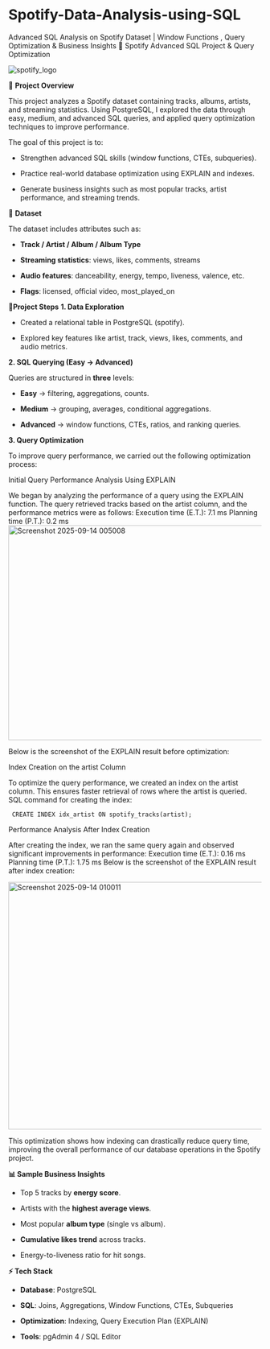 # Spotify-Data-Analysis-using-SQL
Advanced SQL Analysis on Spotify Dataset |  Window Functions , Query Optimization &amp; Business Insights
🎵 Spotify Advanced SQL Project & Query Optimization

![spotify_logo](https://github.com/user-attachments/assets/e5406e7b-d57b-4d3b-831e-f56963a55c60)


📌 **Project Overview**

This project analyzes a Spotify dataset containing tracks, albums, artists, and streaming statistics. Using PostgreSQL, I explored the data through easy, medium, and advanced SQL queries, and applied query optimization techniques to improve performance.

The goal of this project is to:

- Strengthen advanced SQL skills (window functions, CTEs, subqueries).

- Practice real-world database optimization using EXPLAIN and indexes.

- Generate business insights such as most popular tracks, artist performance, and streaming trends.

📂 **Dataset**

The dataset includes attributes such as:

- **Track / Artist / Album / Album Type**

- **Streaming statistics**: views, likes, comments, streams

- **Audio features**: danceability, energy, tempo, liveness, valence, etc.

- **Flags**: licensed, official video, most_played_on

🚀**Project Steps**
**1. Data Exploration**

- Created a relational table in PostgreSQL (spotify).

- Explored key features like artist, track, views, likes, comments, and audio metrics.

**2. SQL Querying (Easy → Advanced)**

Queries are structured in **three** levels:

- **Easy** → filtering, aggregations, counts.

- **Medium** → grouping, averages, conditional aggregations.

- **Advanced** → window functions, CTEs, ratios, and ranking queries.

**3. Query Optimization**

To improve query performance, we carried out the following optimization process:

Initial Query Performance Analysis Using EXPLAIN

We began by analyzing the performance of a query using the EXPLAIN function.
The query retrieved tracks based on the artist column, and the performance metrics were as follows:
Execution time (E.T.): 7.1 ms
Planning time (P.T.): 0.2 ms
<img width="681" height="427" alt="Screenshot 2025-09-14 005008" src="https://github.com/user-attachments/assets/14a20a26-a068-4a8f-b851-632ee4ecd92a" />

Below is the screenshot of the EXPLAIN result before optimization:


Index Creation on the artist Column

To optimize the query performance, we created an index on the artist column. This ensures faster retrieval of rows where the artist is queried.
SQL command for creating the index:

``` CREATE INDEX idx_artist ON spotify_tracks(artist);```

Performance Analysis After Index Creation

After creating the index, we ran the same query again and observed significant improvements in performance:
Execution time (E.T.): 0.16 ms
Planning time (P.T.): 1.75 ms
Below is the screenshot of the EXPLAIN result after index creation:

<img width="725" height="492" alt="Screenshot 2025-09-14 010011" src="https://github.com/user-attachments/assets/f49c3b93-e686-4974-8db2-2b64ffb3a104" />

This optimization shows how indexing can drastically reduce query time, improving the overall performance of our database operations in the Spotify project.

**📊 Sample Business Insights**

- Top 5 tracks by **energy score**.

- Artists with the **highest average views**.

- Most popular **album type** (single vs album).

- **Cumulative likes trend** across tracks.

- Energy-to-liveness ratio for hit songs.

**⚡ Tech Stack**

- **Database**: PostgreSQL

- **SQL**: Joins, Aggregations, Window Functions, CTEs, Subqueries

- **Optimization**: Indexing, Query Execution Plan (EXPLAIN)

- **Tools**: pgAdmin 4 / SQL Editor



